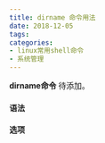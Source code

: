 ```yaml
---
title: dirname 命令用法
date: 2018-12-05
tags:
categories: 
- linux常用shell命令
- 系统管理
---
```

**dirname命令** 待添加。
<!-- more --> 
#### **语法**


#### **选项**
